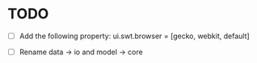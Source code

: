 # TODO

- [ ] Add the following property: ui.swt.browser = [gecko, webkit, default]
- [ ] Rename data -> io and model -> core

